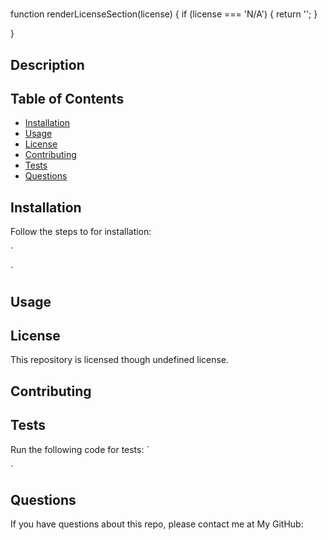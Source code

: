 # 
  function renderLicenseSection(license) {
  if (license === 'N/A') {
    return '';
  }

}
  
  ## Description
  
  ## Table of Contents
  * [Installation](#installation)
  * [Usage](#usage)
  * [License](#license)
  * [Contributing](#contributing)
  * [Tests](#tests)
  * [Questions](#questions)
   
  ## Installation
  Follow the steps to for installation:

  `
  
  `

  ## Usage
  

  ## License
  This repository is licensed though undefined license.

  ## Contributing
  

  ## Tests
  Run the following code for tests:
  `
  
  `

  ## Questions
  If you have questions about this repo, please contact me at 
  My GitHub: [](https://github.com/)
  